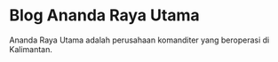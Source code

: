 # Blog Ananda Raya Utama

Ananda Raya Utama adalah perusahaan komanditer yang beroperasi di Kalimantan.
